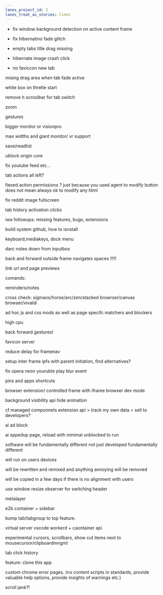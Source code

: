 ```yaml
---
lanes_project_id: 2
lanes_treat_as_stories: lines
---
```


- fix window background detection on active content frame
- fix hibernatino fade glitch

- empty tabs title drag missing
- hibernate image crash click

- no faviccon new tab

mising drag area when tab fade active

white box on threlte start

remove h scroolbar for tab switch

zoom

gestures

bigger monitor or visionpro

max widths and giant monitor/ vr support

save/readlist

ublock origin core

fix youtube feed  etc...

tab actions all left?

fiexed action permissions ? just because you used agent to modify button does not mean always ok to modify any html

fix reddit image fullscreen

tab history activation clicks

iwa followups: missing features, bugs, extensions

build system github, how to isnstall

keyboard,mediakeys, dock menu

darc notes down from inputbox

back and forward outside frame navigates spaces !!!!!

link url and page previews

comands:

reminders/notes

cross check: sigmaos/horse/arc/zen/stacked browrser/canvas browser/vivaldi

ad hoc js and css mods as well as page specifc matchers and blockers

high cpu

back forward gestures!

favicon server

reduce delay for framenav


setup inter frame ipfs with parent initiation, find alternatives?

fix opera neon yourubte play blur event

pins and apps shortcuts

browser extension/ controlled frame with iframe browser dev mode

background visibility api hide animation


cf managed componnets extension api > track my own data > sell to developers?

ai ad block

ai sppedup page, reload with minimal unblocked to run

software will be fundamentally different not just developed fundamentally different

will run on users devices

will be rewritten and remixed and anything annoying will be removed

will be copied in a few days if there is no alignment with users

use window resize observer for switching header

metalayer

e2b container + sidebar

bump tab/tabgroup to top feature.

virtual server
vscode
workerd + caontainer api


experimental cursors, scrollbars, show cut items next to mousecursor/clipboardmngmt


tab click history

feature: clone this app

custom chrome error pages. (no content scripts in standards, provide valuable help options, provide insights of warnings etc.)

scroll jank?!
